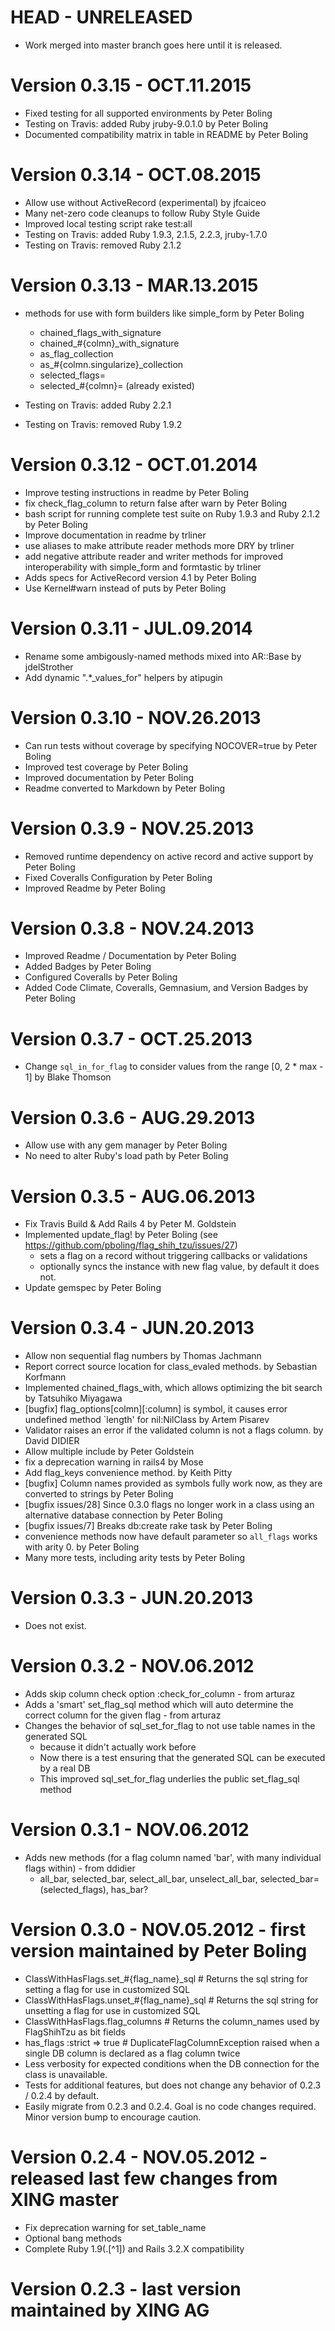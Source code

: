 # HEAD - UNRELEASED

* Work merged into master branch goes here until it is released.

# Version 0.3.15 - OCT.11.2015

* Fixed testing for all supported environments by Peter Boling
* Testing on Travis: added Ruby jruby-9.0.1.0 by Peter Boling
* Documented compatibility matrix in table in README by Peter Boling

# Version 0.3.14 - OCT.08.2015

* Allow use without ActiveRecord (experimental) by jfcaiceo
* Many net-zero code cleanups to follow Ruby Style Guide
* Improved local testing script rake test:all
* Testing on Travis: added Ruby 1.9.3, 2.1.5, 2.2.3, jruby-1.7.0
* Testing on Travis: removed Ruby 2.1.2

# Version 0.3.13 - MAR.13.2015

* methods for use with form builders like simple_form by Peter Boling

    - chained_flags_with_signature
    - chained_#{colmn}_with_signature
    - as_flag_collection
    - as_#{colmn.singularize}_collection
    - selected_flags=
    - selected_#{colmn}= (already existed)
* Testing on Travis: added Ruby 2.2.1
* Testing on Travis: removed Ruby 1.9.2

# Version 0.3.12 - OCT.01.2014

* Improve testing instructions in readme by Peter Boling
* fix check_flag_column to return false after warn by Peter Boling
* bash script for running complete test suite on Ruby 1.9.3 and Ruby 2.1.2 by Peter Boling
* Improve documentation in readme by trliner
* use aliases to make attribute reader methods more DRY by trliner
* add negative attribute reader and writer methods for improved interoperability with simple_form and formtastic by trliner
* Adds specs for ActiveRecord version 4.1 by Peter Boling
* Use Kernel#warn instead of puts by Peter Boling

# Version 0.3.11 - JUL.09.2014

* Rename some ambigously-named methods mixed into AR::Base by jdelStrother
* Add dynamic ".*_values_for" helpers by atipugin

# Version 0.3.10 - NOV.26.2013

* Can run tests without coverage by specifying NOCOVER=true by Peter Boling
* Improved test coverage by Peter Boling
* Improved documentation by Peter Boling
* Readme converted to Markdown by Peter Boling

# Version 0.3.9 - NOV.25.2013

* Removed runtime dependency on active record and active support by Peter Boling
* Fixed Coveralls Configuration by Peter Boling
* Improved Readme by Peter Boling

# Version 0.3.8 - NOV.24.2013

* Improved Readme / Documentation by Peter Boling
* Added Badges by Peter Boling
* Configured Coveralls by Peter Boling
* Added Code Climate, Coveralls, Gemnasium, and Version Badges by Peter Boling

# Version 0.3.7 - OCT.25.2013

* Change `sql_in_for_flag` to consider values from the range [0, 2 * max - 1] by Blake Thomson

# Version 0.3.6 - AUG.29.2013

* Allow use with any gem manager by Peter Boling
* No need to alter Ruby's load path by Peter Boling

# Version 0.3.5 - AUG.06.2013

* Fix Travis Build & Add Rails 4 by Peter M. Goldstein
* Implemented update_flag! by Peter Boling (see https://github.com/pboling/flag_shih_tzu/issues/27)
  - sets a flag on a record without triggering callbacks or validations
  - optionally syncs the instance with new flag value, by default it does not.
* Update gemspec by Peter Boling

# Version 0.3.4 - JUN.20.2013

* Allow non sequential flag numbers by Thomas Jachmann
* Report correct source location for class_evaled methods. by Sebastian Korfmann
* Implemented chained_flags_with, which allows optimizing the bit search by Tatsuhiko Miyagawa
* [bugfix] flag_options[colmn][:column] is symbol, it causes error undefined method `length' for nil:NilClass by Artem Pisarev
* Validator raises an error if the validated column is not a flags column. by David DIDIER
* Allow multiple include by Peter Goldstein
* fix a deprecation warning in rails4 by Mose
* Add flag_keys convenience method. by Keith Pitty
* [bugfix] Column names provided as symbols fully work now, as they are converted to strings by Peter Boling
* [bugfix issues/28] Since 0.3.0 flags no longer work in a class using an alternative database connection by Peter Boling
* [bugfix issues/7] Breaks db:create rake task by Peter Boling
* convenience methods now have default parameter so `all_flags` works with arity 0. by Peter Boling
* Many more tests, including arity tests by Peter Boling

# Version 0.3.3 - JUN.20.2013

- Does not exist.

# Version 0.3.2 - NOV.06.2012

* Adds skip column check option :check_for_column - from arturaz
* Adds a 'smart' set_flag_sql method which will auto determine the correct column for the given flag - from arturaz
* Changes the behavior of sql_set_for_flag to not use table names in the generated SQL
  - because it didn't actually work before
  - Now there is a test ensuring that the generated SQL can be executed by a real DB
  - This improved sql_set_for_flag underlies the public set_flag_sql method

# Version 0.3.1 - NOV.06.2012

* Adds new methods (for a flag column named 'bar', with many individual flags within) - from ddidier
  - all_bar, selected_bar, select_all_bar, unselect_all_bar, selected_bar=(selected_flags), has_bar?

# Version 0.3.0 - NOV.05.2012 - first version maintained by Peter Boling

* ClassWithHasFlags.set_#{flag_name}_sql # Returns the sql string for setting a flag for use in customized SQL
* ClassWithHasFlags.unset_#{flag_name}_sql # Returns the sql string for unsetting a flag for use in customized SQL
* ClassWithHasFlags.flag_columns # Returns the column_names used by FlagShihTzu as bit fields
* has_flags :strict => true # DuplicateFlagColumnException raised when a single DB column is declared as a flag column twice
* Less verbosity for expected conditions when the DB connection for the class is unavailable.
* Tests for additional features, but does not change any behavior of 0.2.3 / 0.2.4 by default.
* Easily migrate from 0.2.3 and 0.2.4. Goal is no code changes required. Minor version bump to encourage caution.

# Version 0.2.4 - NOV.05.2012 - released last few changes from XING master

* Fix deprecation warning for set_table_name
* Optional bang methods
* Complete Ruby 1.9(\.[^1]) and Rails 3.2.X compatibility

# Version 0.2.3 - last version maintained by XING AG
